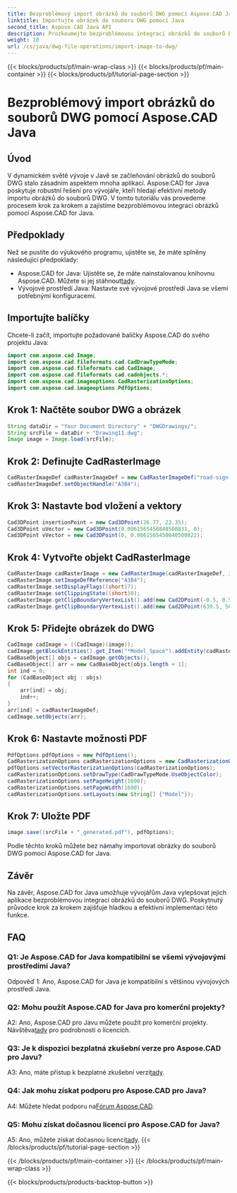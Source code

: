 ```yaml
---
title: Bezproblémový import obrázků do souborů DWG pomocí Aspose.CAD Java
linktitle: Importujte obrázek do souboru DWG pomocí Java
second_title: Aspose.CAD Java API
description: Prozkoumejte bezproblémovou integraci obrázků do souborů DWG pomocí Aspose.CAD for Java. Postupujte podle našeho podrobného průvodce pro efektivní vývoj.
weight: 10
url: /cs/java/dwg-file-operations/import-image-to-dwg/
---
```


{{< blocks/products/pf/main-wrap-class >}}
{{< blocks/products/pf/main-container >}}
{{< blocks/products/pf/tutorial-page-section >}}

# Bezproblémový import obrázků do souborů DWG pomocí Aspose.CAD Java

## Úvod

V dynamickém světě vývoje v Javě se začleňování obrázků do souborů DWG stalo zásadním aspektem mnoha aplikací. Aspose.CAD for Java poskytuje robustní řešení pro vývojáře, kteří hledají efektivní metody importu obrázků do souborů DWG. V tomto tutoriálu vás provedeme procesem krok za krokem a zajistíme bezproblémovou integraci obrázků pomocí Aspose.CAD for Java.

## Předpoklady

Než se pustíte do výukového programu, ujistěte se, že máte splněny následující předpoklady:
- Aspose.CAD for Java: Ujistěte se, že máte nainstalovanou knihovnu Aspose.CAD. Můžete si jej stáhnout[tady](https://releases.aspose.com/cad/java/).
- Vývojové prostředí Java: Nastavte své vývojové prostředí Java se všemi potřebnými konfiguracemi.

## Importujte balíčky

Chcete-li začít, importujte požadované balíčky Aspose.CAD do svého projektu Java:

```java
import com.aspose.cad.Image;
import com.aspose.cad.fileformats.cad.CadDrawTypeMode;
import com.aspose.cad.fileformats.cad.CadImage;
import com.aspose.cad.fileformats.cad.cadobjects.*;
import com.aspose.cad.imageoptions.CadRasterizationOptions;
import com.aspose.cad.imageoptions.PdfOptions;
```

## Krok 1: Načtěte soubor DWG a obrázek

```java
String dataDir = "Your Document Directory" + "DWGDrawings/";
String srcFile = dataDir + "Drawing11.dwg";
Image image = Image.load(srcFile);
```

## Krok 2: Definujte CadRasterImage

```java
CadRasterImageDef cadRasterImageDef = new CadRasterImageDef("road-sign-custom.png", 640, 562);
cadRasterImageDef.setObjectHandle("A3B4");
```

## Krok 3: Nastavte bod vložení a vektory

```java
Cad3DPoint insertionPoint = new Cad3DPoint(26.77, 22.35);
Cad3DPoint uVector = new Cad3DPoint(0.0061565450840500831, 0);
Cad3DPoint vVector = new Cad3DPoint(0, 0.0061565450840500822);
```

## Krok 4: Vytvořte objekt CadRasterImage

```java
CadRasterImage cadRasterImage = new CadRasterImage(cadRasterImageDef, insertionPoint, uVector, vVector);
cadRasterImage.setImageDefReference("A3B4");
cadRasterImage.setDisplayFlags((short)7);
cadRasterImage.setClippingState((short)0);
cadRasterImage.getClipBoundaryVertexList().add(new Cad2DPoint(-0.5, 0.5));
cadRasterImage.getClipBoundaryVertexList().add(new Cad2DPoint(639.5, 561.5));
```

## Krok 5: Přidejte obrázek do DWG

```java
CadImage cadImage = ((CadImage)(image));
cadImage.getBlockEntities().get_Item("*Model_Space").addEntity(cadRasterImage);
CadBaseObject[] objs = cadImage.getObjects();
CadBaseObject[] arr = new CadBaseObject[objs.length + 1];
int ind = 0;
for (CadBaseObject obj : objs)
{
    arr[ind] = obj;
    ind++;
}
arr[ind] = cadRasterImageDef;
cadImage.setObjects(arr);
```

## Krok 6: Nastavte možnosti PDF

```java
PdfOptions pdfOptions = new PdfOptions();
CadRasterizationOptions cadRasterizationOptions = new CadRasterizationOptions();
pdfOptions.setVectorRasterizationOptions(cadRasterizationOptions);
cadRasterizationOptions.setDrawType(CadDrawTypeMode.UseObjectColor);
cadRasterizationOptions.setPageHeight(1600);
cadRasterizationOptions.setPageWidth(1600);
cadRasterizationOptions.setLayouts(new String[] {"Model"});
```

## Krok 7: Uložte PDF

```java
image.save((srcFile + "_generated.pdf"), pdfOptions);
```

Podle těchto kroků můžete bez námahy importovat obrázky do souborů DWG pomocí Aspose.CAD for Java.

## Závěr

Na závěr, Aspose.CAD for Java umožňuje vývojářům Java vylepšovat jejich aplikace bezproblémovou integrací obrázků do souborů DWG. Poskytnutý průvodce krok za krokem zajišťuje hladkou a efektivní implementaci této funkce.

## FAQ

### Q1: Je Aspose.CAD for Java kompatibilní se všemi vývojovými prostředími Java?

Odpověď 1: Ano, Aspose.CAD for Java je kompatibilní s většinou vývojových prostředí Java.

### Q2: Mohu použít Aspose.CAD for Java pro komerční projekty?

 A2: Ano, Aspose.CAD pro Javu můžete použít pro komerční projekty. Návštěva[tady](https://purchase.aspose.com/buy) pro podrobnosti o licencích.

### Q3: Je k dispozici bezplatná zkušební verze pro Aspose.CAD pro Javu?

 A3: Ano, máte přístup k bezplatné zkušební verzi[tady](https://releases.aspose.com/).

### Q4: Jak mohu získat podporu pro Aspose.CAD pro Java?

 A4: Můžete hledat podporu na[Fórum Aspose.CAD](https://forum.aspose.com/c/cad/19).

### Q5: Mohu získat dočasnou licenci pro Aspose.CAD for Java?

 A5: Ano, můžete získat dočasnou licenci[tady](https://purchase.aspose.com/temporary-license/).
{{< /blocks/products/pf/tutorial-page-section >}}

{{< /blocks/products/pf/main-container >}}
{{< /blocks/products/pf/main-wrap-class >}}

{{< blocks/products/products-backtop-button >}}

